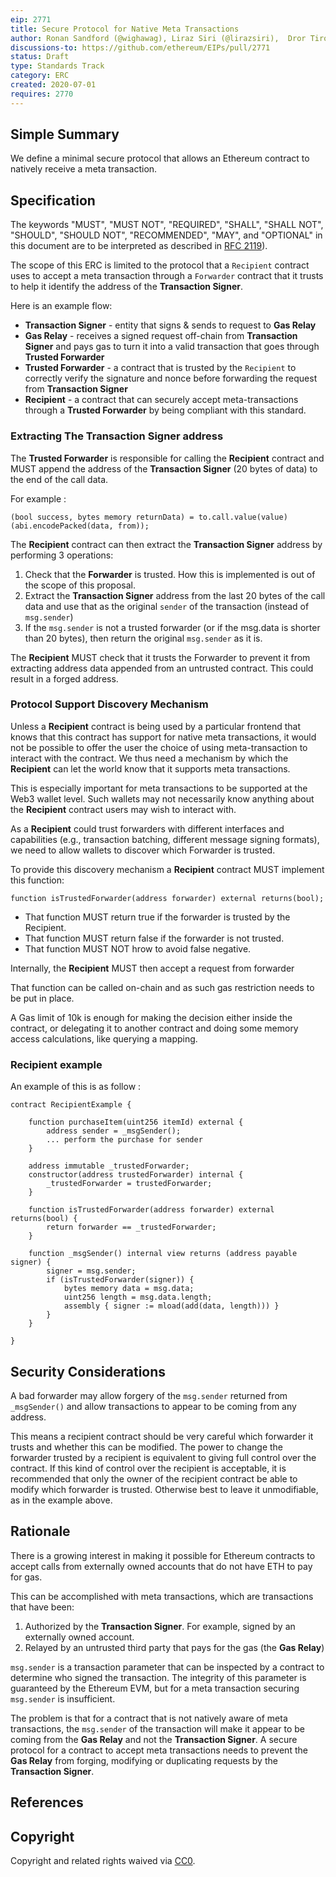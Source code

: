 ```yaml
---
eip: 2771
title: Secure Protocol for Native Meta Transactions
author: Ronan Sandford (@wighawag), Liraz Siri (@lirazsiri),  Dror Tirosh (@drortirosh), Yoav Weiss (@yoavw), Alex Forshtat (@forshtat), Hadrien Croubois (@Amxx), Tomar Sachin (@tomarsachin2271), Patrick McCorry (@stonecoldpat), Nicolas Venturo (@nventuro), Fabian Vogelsteller (@frozeman) 
discussions-to: https://github.com/ethereum/EIPs/pull/2771
status: Draft
type: Standards Track
category: ERC
created: 2020-07-01
requires: 2770
---
```


## Simple Summary

We define a minimal secure protocol that allows an Ethereum contract to natively receive a meta transaction.

## Specification

The keywords "MUST", "MUST NOT", "REQUIRED", "SHALL", "SHALL NOT", "SHOULD", "SHOULD NOT", "RECOMMENDED", "MAY", and "OPTIONAL" in this document are to be interpreted as described in [RFC 2119](https://www.ietf.org/rfc/rfc2119.txt)).

The scope of this ERC is limited to the protocol that a `Recipient` contract uses to accept a meta transaction through a `Forwarder` contract that it trusts to help it identify the address of the **Transaction Signer**.

Here is an example flow:

*   **Transaction Signer** - entity that signs & sends to request to **Gas Relay**
*   **Gas Relay** - receives a signed request off-chain from **Transaction Signer** and pays gas to turn it into a valid transaction that goes through **Trusted Forwarder**
*   **Trusted Forwarder** - a contract that is trusted by the `Recipient` to correctly verify the signature and nonce before forwarding the request from **Transaction Signer**
*   **Recipient** - a contract that can securely accept meta-transactions through a **Trusted Forwarder** by being compliant with this standard.

### Extracting The Transaction Signer address

The **Trusted Forwarder** is responsible for calling the **Recipient** contract and MUST append the address of the **Transaction Signer** (20 bytes of data) to the end of the call data.

For example :

```solidity
(bool success, bytes memory returnData) = to.call.value(value)(abi.encodePacked(data, from));
```

The **Recipient** contract can then extract the **Transaction Signer** address by performing 3 operations:



1. Check that the **Forwarder** is trusted. How this is implemented is out of the scope of this proposal.
2. Extract the **Transaction Signer** address from the last 20 bytes of the call data and use that as the original `sender` of the transaction (instead of `msg.sender`)
3. If the `msg.sender` is not a trusted forwarder (or if the msg.data is shorter than 20 bytes), then return the original `msg.sender` as it is.

The **Recipient** MUST check that it trusts the Forwarder to prevent it from extracting address data appended from an untrusted contract. This could result in a forged address.

### Protocol Support Discovery Mechanism

Unless a **Recipient** contract is being used by a particular frontend that knows that this contract has support for native meta transactions, it would not be possible to offer the user the choice of using meta-transaction to interact with the contract. We thus need a mechanism by which the **Recipient** can let the world know that it supports meta transactions. 

This is especially important for meta transactions to be supported at the Web3 wallet level. Such wallets may not necessarily know anything about the **Recipient** contract users may wish to interact with.

As a **Recipient** could trust forwarders with different interfaces and capabilities (e.g., transaction batching, different message signing formats), we need to allow wallets to discover which Forwarder is trusted.

To provide this discovery mechanism a **Recipient** contract MUST implement this function:

```solidity
function isTrustedForwarder(address forwarder) external returns(bool);
```

*   That function MUST return true if the forwarder is trusted by the Recipient.
*   That function MUST return false if the forwarder is not trusted.
*   That function MUST NOT hrow to avoid false negative.

Internally, the **Recipient** MUST then accept a request from forwarder

That function can be called on-chain and as such gas restriction needs to be put in place. 

A Gas limit of 10k is enough for making  the decision either inside the contract, or delegating it to another contract and doing some memory access calculations, like querying a mapping.

###  Recipient example 

An example of this is as follow :

```solidity
contract RecipientExample {

    function purchaseItem(uint256 itemId) external {
        address sender = _msgSender();
        ... perform the purchase for sender
    }

    address immutable _trustedForwarder;
    constructor(address trustedForwarder) internal {
        _trustedForwarder = trustedForwarder;
    }

    function isTrustedForwarder(address forwarder) external returns(bool) {
        return forwarder == _trustedForwarder;
    }

    function _msgSender() internal view returns (address payable signer) {
        signer = msg.sender;
        if (isTrustedForwarder(signer)) {
            bytes memory data = msg.data;
            uint256 length = msg.data.length;
            assembly { signer := mload(add(data, length))) }
        }    
    }

}
```

## Security Considerations

A bad forwarder may allow forgery of the `msg.sender` returned from `_msgSender()` and allow transactions to appear to be coming from any address. 

This means a recipient contract should be very careful which forwarder it trusts and whether this can be modified. The power to change the forwarder trusted by a recipient is equivalent to giving full control over the contract. If this kind of control over the recipient is acceptable, it is recommended that only the owner of the recipient contract be able to modify which forwarder is trusted. Otherwise best to leave it unmodifiable, as in the example above.

## Rationale

There is a growing interest in making it possible for Ethereum contracts to accept calls from externally owned accounts that do not have ETH to pay for gas. 

This can be accomplished with meta transactions, which are transactions that have been:

1. Authorized by the **Transaction Signer**. For example, signed by an externally owned account.
2. Relayed by an untrusted third party that pays for the gas (the **Gas Relay**)

`msg.sender` is a transaction parameter that can be inspected by a contract to determine who signed the transaction. The integrity of this parameter is guaranteed by the Ethereum EVM, but for a meta transaction securing `msg.sender` is insufficient.

The problem is that for a contract that is not natively aware of meta transactions, the `msg.sender` of the transaction will make it appear to be coming from the **Gas Relay** and not the **Transaction Signer**. A secure protocol for a contract to accept meta transactions needs to prevent the **Gas Relay** from forging, modifying or duplicating requests by the **Transaction Signer**.

## References

## Copyright
Copyright and related rights waived via [CC0](https://creativecommons.org/publicdomain/zero/1.0/).
